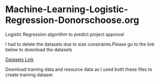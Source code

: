 # Machine-Learning-Logistic-Regression-Donorschoose.org
Logistic Regression algorithm to predict project approval

I had to delete the datasets due to size constraints.Please go to the link below to download the datasets

[Datasets Link](https://research.donorschoose.org/t/download-opendata/33)

Download training data and resource data as I used both these files to create training dataset.
